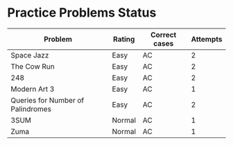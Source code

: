 # Practice Problems Status
Problem|Rating|Correct cases|Attempts
-|-|-|-
Space Jazz|Easy|AC|2
The Cow Run|Easy|AC|2
248|Easy|AC|2
Modern Art 3|Easy|AC|1
Queries for Number of Palindromes|Easy|AC|2
3SUM|Normal|AC|1
Zuma|Normal|AC|1